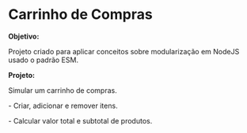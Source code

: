 <h1>Carrinho de Compras</h1>

<b>Objetivo:</b>

<p>Projeto criado para aplicar conceitos sobre modularização em NodeJS usado o padrão ESM.</p>

<b>Projeto:</b>

<p>Simular um carrinho de compras.</p>
<p>- Criar, adicionar e remover itens.</p>
<p>- Calcular valor total e subtotal de produtos.</p>